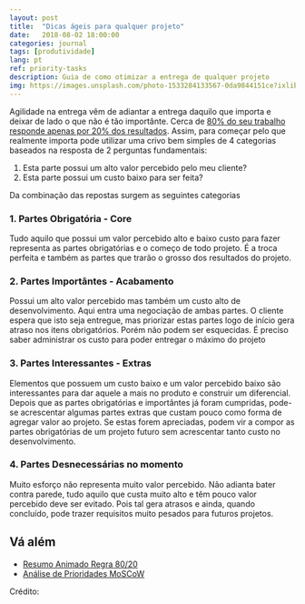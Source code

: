 ```yaml
---
layout: post
title:  "Dicas ágeis para qualquer projeto"
date:   2018-08-02 18:00:00
categories: journal
tags: [produtividade]
lang: pt
ref: priority-tasks
description: Guia de como otimizar a entrega de qualquer projeto
img: https://images.unsplash.com/photo-1533284133567-0da9844151ce?ixlib=rb-0.3.5&s=78427efe41771940486b23d986000127&auto=format&fit=crop&w=1351&q=80
---
```


Agilidade na entrega vêm de adiantar a entrega daquilo que importa e deixar de lado o que não é tão importânte. Cerca de [80% do seu trabalho responde apenas por 20% dos resultados](https://akafael.github.io/journal/como-estimar-nota-concursos/). Assim, para começar pelo que realmente importa pode utilizar uma crivo bem simples de 4 categorias baseados na resposta de 2 perguntas fundamentais:

1. Esta parte possui um alto valor percebido pelo meu cliente?
2. Esta parte possui um custo baixo para ser feita?

Da combinação das repostas surgem as seguintes categorias

### 1. Partes Obrigatória - Core

Tudo aquilo que possui um valor percebido alto e baixo custo para fazer representa as partes obrigatórias e o começo de todo projeto. É a troca perfeita e também as partes que trarão o grosso dos resultados do projeto.

### 2. Partes Importântes - Acabamento

Possui um alto valor percebido mas também um custo alto de desenvolvimento. Aqui entra uma negociação de ambas partes. O cliente espera que isto seja entregue, mas priorizar estas partes logo de início gera atraso nos itens obrigatórios. Porém não podem ser esquecidas. É preciso saber administrar os custo para poder entregar o máximo do projeto

### 3. Partes Interessantes - Extras

Elementos que possuem um custo baixo e um valor percebido baixo são interessantes para dar aquele a mais no produto e construir um diferencial. Depois que as partes obrigatórias e importântes já foram cumpridas, pode-se acrescentar algumas partes extras que custam pouco como forma de agregar valor ao projeto. Se estas forem apreciadas, podem vir a compor as partes obrigatórias de um projeto futuro sem acrescentar tanto custo no desenvolvimento.

### 4. Partes Desnecessárias no momento

Muito esforço não representa muito valor percebido. Não adianta bater contra parede, tudo aquilo que custa muito alto e têm pouco valor percebido deve ser evitado. Pois tal gera atrasos e ainda, quando concluído, pode trazer requisitos muito pesados para futuros projetos.

## Vá além

* [Resumo Animado Regra 80/20](https://www.youtube.com/watch?v=3VZDKi5W9fQ)
* [Análise de Prioridades MoSCoW](https://en.wikipedia.org/wiki/MoSCoW_method)

Crédito:

